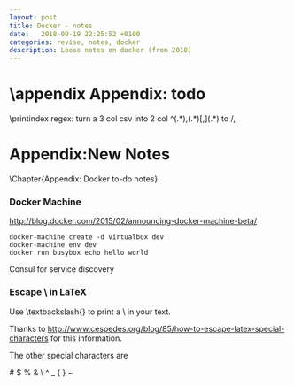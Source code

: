 ```yaml
---
layout: post
title: Docker - notes
date:   2018-09-19 22:25:52 +0100
categories: revise, notes, docker
description: Loose notes on docker (from 2018)
---
```

\appendix
Appendix: todo
==============

\printindex
regex: turn a 3 col csv into 2 col \^(.\*),(.\*)\[,\](.\*) to /,

Appendix:New Notes
==================

\Chapter{Appendix: Docker to-do notes}
### Docker Machine

<http://blog.docker.com/2015/02/announcing-docker-machine-beta/>

    docker-machine create -d virtualbox dev
    docker-machine env dev
    docker run busybox echo hello world

Consul for service discovery

### Escape \\ in LaTeX

Use \\textbackslash{} to print a \\ in your text.

Thanks to
<http://www.cespedes.org/blog/85/how-to-escape-latex-special-characters>
for this information.

The other special characters are

\# \$ % & \\ \^ \_ { } \~
